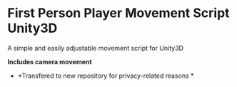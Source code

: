 # First Person Player Movement Script Unity3D
A simple and easily adjustable movement script for Unity3D

**Includes camera movement**
* *Transfered to new repository for privacy-related reasons *
